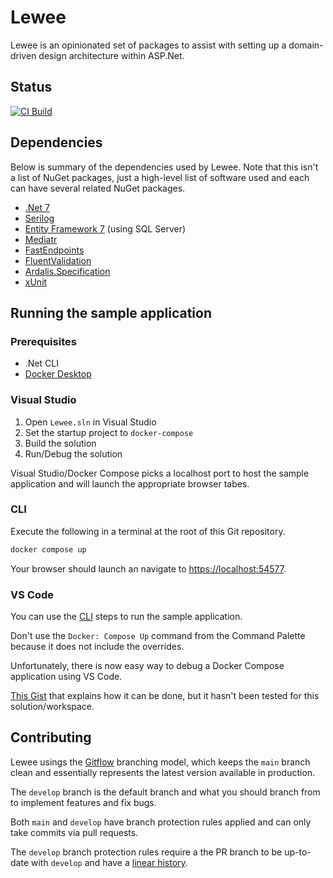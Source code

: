# Lewee

Lewee is an opinionated set of packages to assist with setting up a domain-driven design architecture within ASP.Net.

## Status

[![CI Build](https://github.com/TheMagnificent11/Lewee/actions/workflows/ci.yml/badge.svg)](https://github.com/TheMagnificent11/Lewee/actions/workflows/ci.yml)

## Dependencies

Below is summary of the dependencies used by Lewee. Note that this isn't a list of NuGet packages, just a high-level list of software used and each can have several related NuGet packages.

- [.Net 7](https://dotnet.microsoft.com/en-us/download/dotnet/7.0)
- [Serilog](https://serilog.net)
- [Entity Framework 7](https://learn.microsoft.com/en-us/ef) (using SQL Server)
- [Mediatr](https://github.com/jbogard/MediatR)
- [FastEndpoints](https://fast-endpoints.com)
- [FluentValidation](https://docs.fluentvalidation.net/en/latest)
- [Ardalis.Specification](http://specification.ardalis.com)
- [xUnit](https://xunit.net)

## Running the sample application

### Prerequisites

- .Net CLI
- [Docker Desktop](https://www.docker.com/products/docker-desktop)

### Visual Studio

1. Open `Lewee.sln` in Visual Studio
2. Set the startup project to `docker-compose`
3. Build the solution
4. Run/Debug the solution

Visual Studio/Docker Compose picks a localhost port to host the sample application and will launch the appropriate browser tabes.

### CLI

Execute the following in a terminal at the root of this Git repository.

```bash
docker compose up
```

Your browser should launch an navigate to [https://localhost:54577](https://localhost:54577).

### VS Code

You can use the [CLI](#cli) steps to run the sample application.

Don't use the `Docker: Compose Up` command from the Command Palette because it does not include the overrides.

Unfortunately, there is now easy way to debug a Docker Compose application using VS Code.

[This Gist](https://gist.github.com/kendrahavens/cd3ba570e2e59fb4b0cbfe7e3529f0b5) that explains how it can be done, but it hasn't been tested for this solution/workspace.

## Contributing

Lewee usings the [Gitflow](https://www.atlassian.com/git/tutorials/comparing-workflows/gitflow-workflow) branching model, which keeps the `main` branch clean and essentially represents the latest version available in production.

The `develop` branch is the default branch and what you should branch from to implement features and fix bugs.

Both `main` and `develop` have branch protection rules applied and can only take commits via pull requests.

The `develop` branch protection rules require a the PR branch to be up-to-date with `develop` and have a [linear history](https://www.bitsnbites.eu/a-tidy-linear-git-history/).
